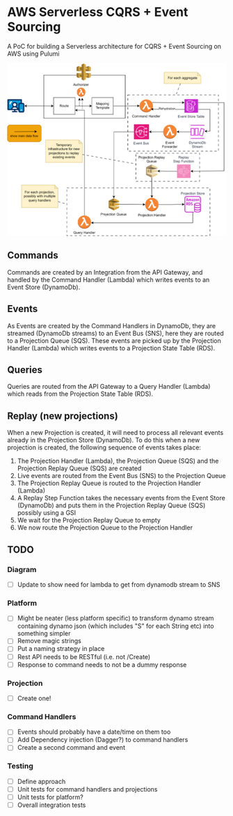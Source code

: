 # AWS Serverless CQRS + Event Sourcing

A PoC for building a Serverless architecture for CQRS + Event Sourcing on AWS using Pulumi

![Architecutre Diagram](architecture.svg)

## Commands

Commands are created by an Integration from the API Gateway, and handled by the Command Handler (Lambda) 
which writes events to an Event Store (DynamoDb).

## Events

As Events are created by the Command Handlers in DynamoDb, they are
streamed (DynamoDb streams) to an Event Bus (SNS), here they are routed
to a Projection Queue (SQS).  These events are picked up by the Projection
Handler (Lambda) which writes events to a Projection State Table (RDS).

## Queries

Queries are routed from the API Gateway to a Query Handler (Lambda) which reads
from the Projection State Table (RDS).

## Replay (new projections)

When a new Projection is created, it will need to process all relevant events
already in the Projection Store (DynamoDb).  To do this when a new projection
is created, the following sequence of events takes place:

1. The Projection Handler (Lambda), the Projection Queue (SQS) and the Projection Replay Queue (SQS) are created
2. Live events are routed from the Event Bus (SNS) to the Projection Queue
3. The Projection Replay Queue is routed to the Projection Handler (Lambda)
4. A Replay Step Function takes the necessary events from the Event Store (DynamoDb) and puts them in the Projection Replay Queue (SQS) possibly using a GSI
5. We wait for the Projection Replay Queue to empty
6. We now route the Projection Queue to the Projection Handler

## TODO

### Diagram

* [ ] Update to show need for lambda to get from dynamodb stream to SNS

### Platform

* [ ] Might be neater (less platform specific) to transform dynamo stream containing dynamo json 
(which includes "S" for each String etc) into something simpler
* [ ] Remove magic strings
* [ ] Put a naming strategy in place
* [ ] Rest API needs to be RESTful (i.e. not /Create)
* [ ] Response to command needs to not be a dummy response

### Projection

* [ ] Create one!

### Command Handlers

* [ ] Events should probably have a date/time on them too
* [ ] Add Dependency injection (Dagger?) to command handlers
* [ ] Create a second command and event

### Testing

* [ ] Define approach
* [ ] Unit tests for command handlers and projections
* [ ] Unit tests for platform?
* [ ] Overall integration tests